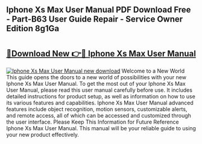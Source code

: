## Iphone Xs Max User Manual PDF Download Free - Part-B63 User Guide Repair - Service Owner Edition 8g1Ga

# <h2><a href="http://cf19842.oget.top/?id=Iphone+Xs+Max+User+Manual">🔗Download New 👉🔴 Iphone Xs Max User Manual</a></h2>

[![Iphone Xs Max User Manual new download](https://i.imgur.com/5g1atiW.png)](http://cf19842.oget.top/?id=Iphone+Xs+Max+User+Manual)
Welcome to a New World This guide opens the doors to a new world of possibilities with your new Iphone Xs Max User Manual. To get the most out of your Iphone Xs Max User Manual, please read this user manual carefully before use. It includes detailed instructions for product setup, as well as information on how to use its various features and capabilities. Iphone Xs Max User Manual advanced features include object recognition, motion sensors, customizable alerts, and remote access, all of which can be accessed and customized through the user interface. Please Keep This Information for Future Reference Iphone Xs Max User Manual. This manual will be your reliable guide to using your new product effectively.
